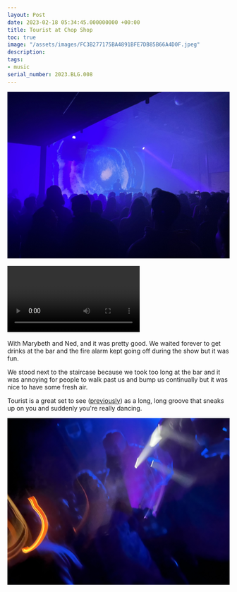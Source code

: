 ```yaml
---
layout: Post
date: 2023-02-18 05:34:45.000000000 +00:00
title: Tourist at Chop Shop
toc: true
image: "/assets/images/FC3B277175BA4891BFE7DB85B66A4D0F.jpeg"
description:
tags:
- music
serial_number: 2023.BLG.008
---
```

![](/assets/images/FC3B277175BA4891BFE7DB85B66A4D0F.jpeg)

<video controls src="/assets/videos/35A174E74335472BA7CF9862552C9BF3.mov"></video>

With Marybeth and Ned, and it was pretty good\. We waited forever to get drinks at the bar and the fire alarm kept going off during the show but it was fun\. 

We stood next to the staircase because we took too long at the bar and it was annoying for people to walk past us and bump us continually but it was nice to have some fresh air\.

Tourist is a great set to see ([previously](/blog/attending/tourist-gilligan-moss-at-sleeping-village)) as a long, long groove that sneaks up on you and suddenly you're really dancing.

![](/assets/images/D79810FB7FAC4F4DBB8F54356DE2D9BE.jpeg)
